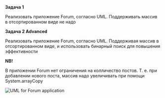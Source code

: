 **Задача 1**

Реализовать приложение Forum, согласно UML. Поддерживать массив в отсортированном виде не надо  <br/>

**Задача 2 Advanced**

Реализовать приложение Forum, согласно UML. Поддерживая массив в отсортированном виде, и использовать бинарный поиск для повышения эффективности  <br/>

**NB!**

В приложении Forum нет ограничения на колличество постов. Т. е. при добавлении нового поста, массив надо увеличивать при помощи System.arrayCopy  <br/>

<img src="https://github.com/ait-tr/cohort28/blob/main/basic_programming/lesson_37/forum.jpg?raw=true" alt="UML for Forum application"/>